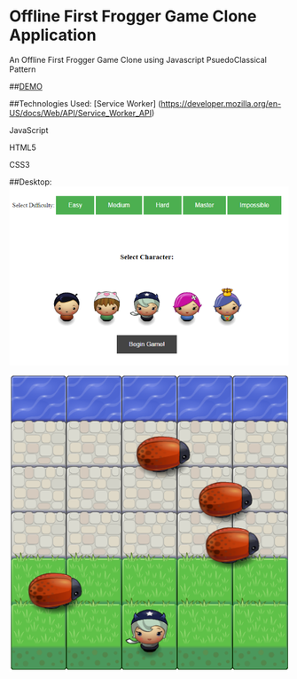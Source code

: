 # Offline First Frogger Game Clone Application
An Offline First Frogger Game Clone using Javascript PsuedoClassical Pattern

##[DEMO](https://frogger-amr.firebaseapp.com/)

##Technologies Used:
[Service Worker] (https://developer.mozilla.org/en-US/docs/Web/API/Service_Worker_API)

JavaScript

HTML5

CSS3

##Desktop:
![image](https://github.com/arjunmitrareddy/Frogger_Game_Clone/blob/master/public/images/Screen1.png)

![image](https://github.com/arjunmitrareddy/Frogger_Game_Clone/blob/master/public/images/Screen2.png)
